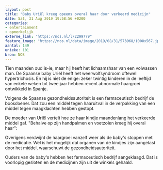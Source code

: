 ```yaml
---
layout: post
title: "Baby Uriël kreeg opeens overal haar door verkeerd medicijn"
date: Sat, 31 Aug 2019 19:58:56 +0200
categories: 
- entertainment 
- opmerkelijk 
externe_link: "https://nos.nl/l/2299779"
feature_image: "https://nos.nl/data/image/2019/08/31/573968/1008x567.jpg"
aantal: 149
unieke: 101
bron: NOS
---
```


<p>Tien maanden oud is-ie, maar hij heeft het lichaamshaar van een volwassen man. De Spaanse baby Uriël heeft het weerwolfsyndroom oftewel hypertrichosis. En hij is niet de enige: zeker twintig kinderen in de leeftijd van enkele weken tot twee jaar hebben recent abnormale haargroei ontwikkeld in Spanje.</p>
<p>Volgens de Spaanse gezondheidsautoriteit is een farmaceutisch bedrijf de boosdoener. Dat zou een middel tegen haaruitval in de verpakking van een middel tegen maagklachten hebben gestopt.</p>
<p>De moeder van Uriël vertelt hoe ze haar kindje maandenlang het verkeerde middel gaf. "Behalve op zijn handpalmen en voetzolen kreeg hij overal haar":</p>
<p>Overigens verdwijnt de haargroei vanzelf weer als de baby's stoppen met de medicatie. Wel is het mogelijk dat organen van de kindjes zijn aangetast door het middel, waarschuwt de gezondheidsautoriteit. </p>
<p>Ouders van de baby's hebben het farmaceutisch bedrijf aangeklaagd. Dat is voorlopig gesloten en de medicijnen zijn uit de winkels gehaald.</p>

